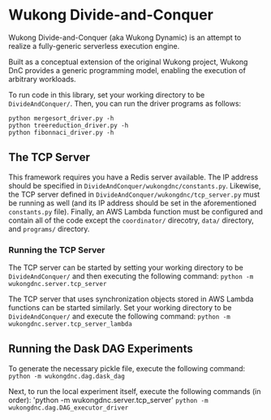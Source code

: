 # Wukong Divide-and-Conquer

Wukong Divide-and-Conquer (aka Wukong Dynamic) is an attempt to realize a fully-generic serverless execution engine.

Built as a conceptual extension of the original Wukong project, Wukong DnC provides a generic programming model, enabling the execution of arbitrary workloads.

To run code in this library, set your working directory to be `DivideAndConquer/`. Then, you can run the driver programs as follows:
```
python mergesort_driver.py -h
python treereduction_driver.py -h
python fibonnaci_driver.py -h
```

<!---```
<>python -m wukongdnc.mergesort_driver -h
<>python -m wukongdnc.treereduction_driver -h
<>python -m wukongdnc.fibonnaci_driver -h
<>-->

## The TCP Server

This framework requires you have a Redis server available. The IP address should be specified in `DivideAndConquer/wukongdnc/constants.py`. Likewise, the TCP server
defined in `DivideAndConquer/wukongdnc/tcp_server.py` must be running as well (and its IP address should be set in the aforementioned `constants.py` file). Finally,
an AWS Lambda function must be configured and contain all of the code except the `coordinator/` direcotry, `data/` directory, and `programs/` directory.

### Running the TCP Server

The TCP server can be started by setting your working directory to be `DivideAndConquer/` and then executing the following command: 
`python -m wukongdnc.server.tcp_server`

The TCP server that uses synchronization objects stored in AWS Lambda functions can be started similarly. Set your working directory to be `DivideAndConquer/` and execute the following command:
`python -m wukongdnc.server.tcp_server_lambda`

## Running the Dask DAG Experiments

To generate the necessary pickle file, execute the following command:
`python -m wukongdnc.dag.dask_dag`

Next, to run the local experiment itself, execute the following commands (in order):
'python -m wukongdnc.server.tcp_server'
`python -m wukongdnc.dag.DAG_executor_driver`